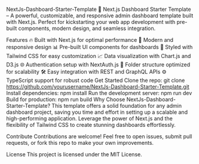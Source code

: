 NextJs-Dashboard-Starter-Template
🚀 Next.js Dashboard Starter Template – A powerful, customizable, and responsive admin dashboard template built with Next.js. Perfect for kickstarting your web app development with pre-built components, modern design, and seamless integration.

Features
🔥 Built with Next.js for optimal performance
🎨 Modern and responsive design
📊 Pre-built UI components for dashboards
💅 Styled with Tailwind CSS for easy customization
📈 Data visualization with Chart.js and D3.js
🌐 Authentication setup with NextAuth.js
📁 Folder structure optimized for scalability
🛠️ Easy integration with REST and GraphQL APIs
⚙️ TypeScript support for robust code
Get Started
Clone the repo: git clone https://github.com/yourusername/NextJs-Dashboard-Starter-Template.git
Install dependencies: npm install
Run the development server: npm run dev
Build for production: npm run build
Why Choose NextJs-Dashboard-Starter-Template?
This template offers a solid foundation for any admin dashboard project, saving you time and effort in setting up a scalable and high-performing application. Leverage the power of Next.js and the flexibility of Tailwind CSS to create stunning dashboards effortlessly.

Contribute
Contributions are welcome! Feel free to open issues, submit pull requests, or fork this repo to make your own improvements.

License
This project is licensed under the MIT License.
